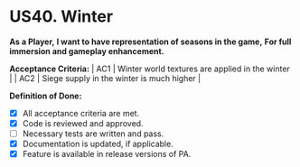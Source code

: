 # US40. Winter

**As a Player,**
**I want to have representation of seasons in the game,**
**For full immersion and gameplay enhancement.**

**Acceptance Criteria:**
| AC1 | Winter world textures are applied in the winter |
| AC2 | Siege supply in the winter is much higher |


**Definition of Done:**
- [X] All acceptance criteria are met.
- [X] Code is reviewed and approved.
- [ ] Necessary tests are written and pass.
- [X] Documentation is updated, if applicable.
- [x] Feature is available in release versions of PA.
